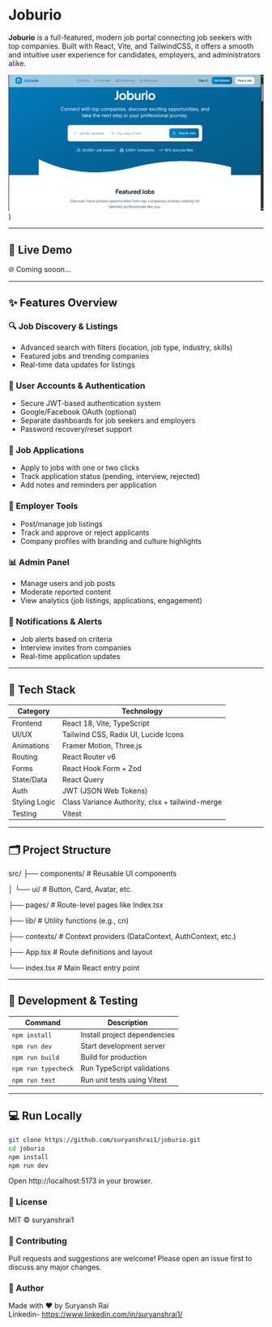 # Joburio

**Joburio** is a full-featured, modern job portal connecting job seekers with top companies. Built with React, Vite, and TailwindCSS, it offers a smooth and intuitive user experience for candidates, employers, and administrators alike.

![Joburio Screenshot](image-1.png)) 

---

## 🚀 Live Demo

🌐 Coming sooon...

---

## ✨ Features Overview

### 🔍 Job Discovery & Listings
- Advanced search with filters (location, job type, industry, skills)
- Featured jobs and trending companies
- Real-time data updates for listings

### 👥 User Accounts & Authentication
- Secure JWT-based authentication system
- Google/Facebook OAuth (optional)
- Separate dashboards for job seekers and employers
- Password recovery/reset support

### 🧾 Job Applications
- Apply to jobs with one or two clicks
- Track application status (pending, interview, rejected)
- Add notes and reminders per application

### 🏢 Employer Tools
- Post/manage job listings
- Track and approve or reject applicants
- Company profiles with branding and culture highlights

### 📊 Admin Panel
- Manage users and job posts
- Moderate reported content
- View analytics (job listings, applications, engagement)

### 🔔 Notifications & Alerts
- Job alerts based on criteria
- Interview invites from companies
- Real-time application updates

---

## 🧱 Tech Stack

| Category       | Technology                                        |
|----------------|----------------------------------------------------|
| Frontend       | React 18, Vite, TypeScript                         |
| UI/UX          | Tailwind CSS, Radix UI, Lucide Icons               |
| Animations     | Framer Motion, Three.js                            |
| Routing        | React Router v6                                    |
| Forms          | React Hook Form + Zod                              |
| State/Data     | React Query                                        |
| Auth           | JWT (JSON Web Tokens)                              |
| Styling Logic  | Class Variance Authority, clsx + tailwind-merge   |
| Testing        | Vitest                                             |

---

## 🗂️ Project Structure

src/
├── components/ # Reusable UI components  

│ └── ui/ # Button, Card, Avatar, etc.  

├── pages/ # Route-level pages like Index.tsx  

├── lib/ # Utility functions (e.g., cn)  

├── contexts/ # Context providers (DataContext, AuthContext, etc.)  

├── App.tsx # Route definitions and layout  

└── index.tsx # Main React entry point


---

## 🧪 Development & Testing

| Command             | Description                            |
|---------------------|----------------------------------------|
| `npm install`       | Install project dependencies           |
| `npm run dev`       | Start development server               |
| `npm run build`     | Build for production                   |
| `npm run typecheck` | Run TypeScript validations             |
| `npm run test`      | Run unit tests using Vitest            |

---

## 💻 Run Locally

```bash
git clone https://github.com/suryanshrai1/joburio.git
cd joburio
npm install
npm run dev
```
Open http://localhost:5173 in your browser.

### 📄 License
MIT © suryanshrai1

### 🤝 Contributing
Pull requests and suggestions are welcome! Please open an issue first to discuss any major changes.

### 👤 Author
Made with ❤️ by Suryansh Rai  
Linkedin- https://www.linkedin.com/in/suryanshrai1/